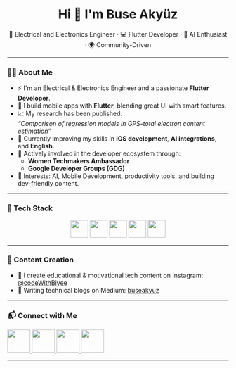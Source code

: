 <h1 align="center">Hi 👋 I'm Buse Akyüz</h1>

<p align="center">
🚀 Electrical and Electronics Engineer · 💻 Flutter Developer · 🤖 AI Enthusiast · 🌍 Community-Driven  
</p>

---

### 👩‍💻 About Me

- ⚡️ I'm an Electrical & Electronics Engineer and a passionate **Flutter Developer**.
- 📱 I build mobile apps with **Flutter**, blending great UI with smart features.
- 📈 My research has been published:  
  *“Comparison of regression models in GPS-total electron content estimation”*
- 🌱 Currently improving my skills in **iOS development**, **AI integrations**, and **English**.
- 🌸 Actively involved in the developer ecosystem through:
  - **Women Techmakers Ambassador**
  - **Google Developer Groups (GDG)**
- 🧠 Interests: AI, Mobile Development, productivity tools, and building dev-friendly content.

---

### 🚀 Tech Stack

<div align="center">
  <img src="https://cdn.jsdelivr.net/gh/devicons/devicon/icons/flutter/flutter-original.svg" height="40" />
  <img src="https://cdn.jsdelivr.net/gh/devicons/devicon/icons/dart/dart-original.svg" height="40" />
  <img src="https://cdn.jsdelivr.net/gh/devicons/devicon/icons/firebase/firebase-plain.svg" height="40" />
  <img src="https://cdn.jsdelivr.net/gh/devicons/devicon/icons/matlab/matlab-original.svg" height="40" />
  <img src="https://cdn.jsdelivr.net/gh/devicons/devicon/icons/c/c-original.svg" height="40" />
</div>

---

### 📸 Content Creation

- 🎥 I create educational & motivational tech content on Instagram: [@codeWithBiyee](https://instagram.com/codeWithBiyee)
- 📖 Writing technical blogs on Medium: [buseakyuz](https://medium.com/@buseakyuz)


---

### 📬 Connect with Me

<div align="left">
  <a href="https://www.linkedin.com/in/buseakyuz/" target="_blank">
    <img src="https://raw.githubusercontent.com/maurodesouza/profile-readme-generator/master/src/assets/icons/social/linkedin/default.svg" width="52" />
  </a>
  <a href="https://x.com/bseakyz" target="_blank">
    <img src="https://raw.githubusercontent.com/maurodesouza/profile-readme-generator/master/src/assets/icons/social/twitter/default.svg" width="52" />
  </a>
  <a href="https://medium.com/@buseakyuz" target="_blank">
    <img src="https://raw.githubusercontent.com/maurodesouza/profile-readme-generator/master/src/assets/icons/social/medium/default.svg" width="52" />
  </a>
  <a href="https://instagram.com/codeWithBiyee" target="_blank">
    <img src="https://raw.githubusercontent.com/maurodesouza/profile-readme-generator/master/src/assets/icons/social/instagram/default.svg" width="52" />
  </a>
</div>

---
